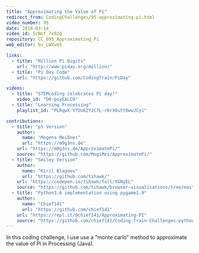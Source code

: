 ```yaml
---
title: "Approximating the Value of Pi"
redirect_from: CodingChallenges/95-approximating-pi.html
video_number: 95
date: 2018-03-14
video_id: 5cNnf_7e92Q
repository: CC_095_Approximating_Pi
web_editor: bv_LWXvU5

links:
  - title: "Million Pi Digits"
    url: "http://www.piday.org/million/"
  - title: "Pi Day Code"
    url: "https://github.com/CodingTrain/PiDay"

videos:
  - title: "STEMcoding celebrates Pi day!"
    video_id: "D0-poyEALC0"
  - title: "Learning Processing"
    playlist_id: "PLRqwX-V7Uu6ZYJC7L-r6rX6utt6wwJCyi"

contributions:
  - title: "p5 Version"
    author:
      name: "Mogens Meißner"
      url: "https://m0g3ns.de"
    url: "https://m0g3ns.de/ApproximatePi/"
    source: "https://github.com/MogiMei/ApproximatePi/"
  - title: "Smiley Version"
    author:
      name: "Kiril Blagoev"
      url: "https://github.com/tihawk/"
    url: "https://codepen.io/tihawk/full/XGNyEL"
    source: "https://github.com/tihawk/browser-visualisations/tree/master/public/simple-sampling"
  - title: "Python3.6 implementation using pygame1.9"
    author:
      name: "Chief141"
      url: "https://github.com/chief141"
    url: "https://repl.it/@chief141/Approximating-PI"
    source: "https://github.com/chief141/Coding-Train-Challenges-python/tree/master/Approximating-pi"
---
```


In this coding challenge, I use use a "monte carlo" method to approximate the value of Pi in Processing (Java).
